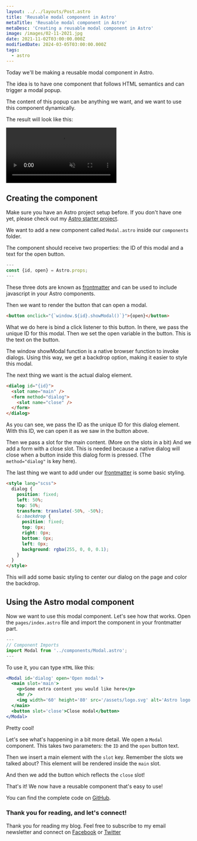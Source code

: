 ```yaml
---
layout: ../../layouts/Post.astro
title: 'Reusable modal component in Astro'
metaTitle: 'Reusable modal component in Astro'
metaDesc: 'Creating a reusable modal component in Astro'
image: /images/02-11-2021.jpg
date: 2021-11-02T03:00:00.000Z
modifiedDate: 2024-03-05T03:00:00.000Z
tags:
  - astro
---
```


Today we'll be making a reusable modal component in Astro.

The idea is to have one component that follows HTML semantics and can trigger a modal popup.

The content of this popup can be anything we want, and we want to use this component dynamically.

The result will look like this:

<!-- ![reusable modal component in Astro](https://cdn.hashnode.com/res/hashnode/image/upload/v1634885106744/_lZVDo2eo7.gif) -->
<video autoplay loop muted playsinline>

  <source src="https://res.cloudinary.com/daily-dev-tips/video/upload/q_auto/modal_pjptvz.webm" type="video/webm" />
  <source src="https://res.cloudinary.com/daily-dev-tips/video/upload/q_auto/modal_cqikfv.mp4" type="video/mp4" />
</video>

## Creating the component

Make sure you have an Astro project setup before. If you don't have one yet, please check out my [Astro starter project](https://daily-dev-tips.com/posts/a-first-look-at-astra-astronomical-results/).

We want to add a new component called `Modal.astro` inside our `components` folder.

The component should receive two properties: the ID of this modal and a text for the open button.

```jsx
---
const {id, open} = Astro.props;
---
```

These three dots are known as [frontmatter](https://docs.astro.build/en/guides/markdown-content/#frontmatter-layout) and can be used to include javascript in your Astro components.

Then we want to render the button that can open a modal.

```html
<button onclick="{`window.${id}.showModal()`}">{open}</button>
```

What we do here is bind a click listener to this button. In there, we pass the unique ID for this modal.
Then we set the open variable in the button. This is the text on the button.

The window showModal function is a native browser function to invoke dialogs.
Using this way, we get a backdrop option, making it easier to style this modal.

The next thing we want is the actual dialog element.

```html
<dialog id="{id}">
  <slot name="main" />
  <form method="dialog">
    <slot name="close" />
  </form>
</dialog>
```

As you can see, we pass the ID as the unique ID for this dialog element. With this ID, we can open it as we saw in the button above.

Then we pass a slot for the main content. (More on the slots in a bit)
And we add a form with a close slot. This is needed because a native dialog will close when a button inside this dialog form is pressed. (The `method="dialog"` is key here).

The last thing we want to add under our [frontmatter](https://daily-dev-tips.com/posts/what-exactly-is-frontmatter/) is some basic styling.

```html
<style lang="scss">
  dialog {
    position: fixed;
    left: 50%;
    top: 50%;
    transform: translate(-50%, -50%);
    &::backdrop {
      position: fixed;
      top: 0px;
      right: 0px;
      bottom: 0px;
      left: 0px;
      background: rgba(255, 0, 0, 0.1);
    }
  }
</style>
```

This will add some basic styling to center our dialog on the page and color the backdrop.

## Using the Astro modal component

Now we want to use this modal component. Let's see how that works.
Open the `pages/index.astro` file and import the component in your frontmatter part.

```jsx
---
// Component Imports
import Modal from '../components/Modal.astro';
---
```

To use it, you can type `HTML` like this:

```jsx
<Modal id='dialog' open='Open modal'>
  <main slot='main'>
    <p>Some extra content you would like here</p>
    <hr />
    <img width='60' height='80' src='/assets/logo.svg' alt='Astro logo' />
  </main>
  <button slot='close'>Close modal</button>
</Modal>
```

Pretty cool!

Let's see what's happening in a bit more detail.
We open a `Modal` component. This takes two parameters: the `ID` and the `open` button text.

Then we insert a main element with the `slot` key. Remember the slots we talked about? This element will be rendered inside the `main` slot.

And then we add the button which reflects the `close` slot!

That's it!
We now have a reusable component that's easy to use!

You can find the complete code on [GitHub](https://github.com/rebelchris/astro-modal).

### Thank you for reading, and let's connect!

Thank you for reading my blog. Feel free to subscribe to my email newsletter and connect on [Facebook](https://www.facebook.com/DailyDevTipsBlog) or [Twitter](https://twitter.com/DailyDevTips1)
